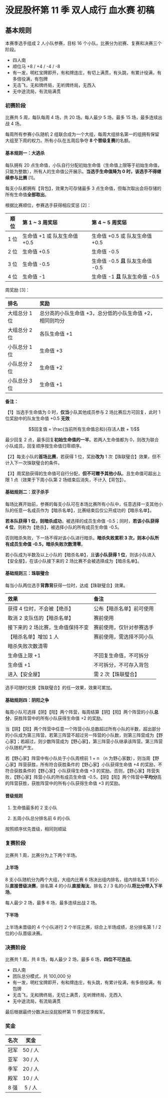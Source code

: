 # 没屁股杯第 11 季 双人成行 血水赛 初稿

## 基本规则

本赛季选手组成 2 人小队参赛，目标 16 个小队。比赛分为初赛、复赛和决赛三个阶段。

+ 四人南
+ 顺位马 +8 / +4 / -4 / -8
+ 有一发，明杠宝牌即开，有和牌连庄，有切上满贯，有头跳，有累计役满，有多倍役满，有包牌
+ 无击飞，无和牌终局，无听牌终局，无西入
+ 无中途流局，有流局满贯

### 初赛阶段

比赛共 5 周，每队每周 4 场，共 20 场。每人最少 5 场，最多 15 场，最多连续出战 4 场。

每周所有参赛小队随机 2 组联合成为一个大组，每周大组排名第一的组拥有保留大组至下周的权力。所有小队在五周后争夺 **8 个晋级复赛**的名额。

#### 基本规则一：大逃杀

每队拥有 20 点生命值，小队自行分配初始生命值（生命值上限等于初始生命值，只能为整数），所有人的生命值公开展示。**当选手生命值降为 0 时，该选手不得继续参与比赛** [1]。

每支小队都拥有【背包】，效果为可存储最多 3 点生命值，但每次取出会将存储的所有生命值**全部取出**。

根据比赛顺位，参赛选手获得相应奖惩 [2]：

| 顺位 | 第 1 ~ 3 周奖惩 | 第 4 ~ 5 周奖惩 |
|:-----:|:-----|:-----|
| 1 位 | 生命值 +1 或 队友生命值 +0.5 | 生命值 +0.5 或 队友生命值 +0.5 |
| 2 位 | 生命值 +0.5 | 生命值 -0.5 |
| 3 位 | 生命值 -0.5 | 生命值 -0.5 **且** 队友生命值 -0.5 |
| 4 位 | 生命值 -1 | 生命值 -1 **且** 队友生命值 -0.5 |

周奖励 [3]：

| 排名 | 奖励 |
|:-----|:-----|
| 大组总分 1 位 | 总分高的小队生命值 +3，总分低的小队生命值 +2，相同则均分 |
| 大组总分 2 位 | 各队生命值 +1 |
| 小队总分 1 位 | 生命值 +3 |
| 小队总分 2 位 | 生命值 +2 |
| 小队总分 3 位 | 生命值 +1 |

**备注：**

【1】当选手生命值为 0 时，**仅当**小队其他成员参与 2 场比赛后方可回复，此时 1 位奖励中的队友生命值 +0.5 **无效**

$$回复值 = \frac{当前所有生命值总和}{存活人数 + 1}$$

最少回复 2 点，最多回复**初始生命值的一半**。若两人生命值都为 0，则改为联合小队成员，回复顺序按生命值归零顺序。

【2】每支小队的**首场比赛**，若获得 1 位，奖励**改为** 1 次【珠联璧合】效果，但不计入下一次珠联璧合的条件。

【3】周奖励获得的生命值可自行分配，**但不可赠予其他小队**。且生命值可超出上限 1 点（效果于下周小队第 2 场结束后消失，不计入【背包】）。

#### 基础规则二：双子杀手

每场比赛开始前，参赛的每支小队可在本场比赛所有小队中，任意选择一支其他小队的任意一名成员作为【暗杀名单】，比赛结束后仅公开成功的【暗杀名单】。

**若本队获得 1 位，则暗杀成功**，被选择的成员生命值 -0.5；同时，**若该小队获得 4 位**，则称为【绝杀】，被选择小队的所有成员生命值 -0.5。

否则暗杀失败，下一场不得对该小队进行暗杀。**暗杀失败累积 3 次，则本小队所有成员生命值 -0.5，暗杀失败次数清零**。

若小队成为半数及以上小队的【暗杀名单】，且**该小队获得 1 位**，则该小队进入【安全屋】，在该小队接下来的 2 场比赛不会被选择成为【暗杀名单】。

#### 基础规则三：珠联璧合

每当小队两位选手**背靠背**获得一位时，达成【珠联璧合】效果。

| 效果 | 备注 |
|:-----|:-----|
| 获得 4 位时，不会被【绝杀】 | 公布【暗杀名单】前可使用 |
| 取消 2 支队伍的【暗杀名单】 | 赛前使用 |
| 接下来的 2 场比赛，生命值保持不变 | 赛前使用，仅针对参赛选手 |
| 【暗杀名单】增加 1 人 | 赛前使用，需选择不同小队 |
| 暗杀失败次数清零 | |
| 生命值上限 +1 | 不回复生命值，不可拆分 |
| 生命值 +1 | 不可拆分，不可存入背包 |
| 进入【安全屋】 | 需 2 次【珠联璧合】 |

选手可随时兑换【珠联璧合】的任一效果，效果可累加。

#### 基础规则四：阴阳之争

每周小队可选择【阴】【阳】两个阵营，每周结算【阴】【阳】两个阵营的小队**总分**，获胜阵营中的所有小队获得生命值 +2 的奖励。

当【阴】【阳】两个阵营中任意一个阵营小队总数超过所有小队的半数，超出部分的小队成为第三阵营。若第三阵营不超过另一阵营的小队数，则第三阵营成为【野心家】；若超过，则少数阵营成为【野心家】，第三阵营小队继承该阵营。第三阵营小队随机产生。

若【野心家】阵营中有小队处于小队周榜前 1 + n （n 为野心家数），则当周【野心家】阵营获胜，所有符合获胜条件的【野心家】小队获得生命值 +4 的奖励，不符合获胜条件的【野心家】小队获得生命值 +3 的奖励。否则，【野心家】阵营失败，【野心家】阵营小队的所有成员生命值 -0.5，【阴】【阳】两个阵营中**平均分**高的阵营获胜，获胜阵营中的所有小队获得生命值 +3 的奖励。

#### 晋级规则

1. 生命值最多的 2 支小队

2. 五周小队总分排名前 6 的小队

按照顺序优先晋级，相同则顺延

### 复赛阶段

比赛共 1 周，比赛分为上下两个半场。

#### 上半场

8 支小队随机分为两个大组，大组内比赛 6 场决出组内排名，组内排名第 1 的小队**直接晋级决赛**，排名第 4 的小队**直接淘汰**。排名 2 / 3 名的小队**将比分带入下半场**。

每人最少 2 场，最多 6 场，最多连续出战 2 场。

#### 下半场

上半场未晋级的 4 个小队进行 2 个半庄比赛，综合上半场成绩，总分排名第 1 / 2 位的小队晋级决赛。

### 决赛阶段

比赛共 1 周，共 8 场，每人最少 2 场，最多 6 场，**四位不可连战**。

+ 四人南
+ 团队总分模式，共 100,000 分
+ 有一发，明杠宝牌即开，有和牌连庄，有头跳，有累计役满，有多倍役满，有包牌
+ 无击飞，无和牌终局，无切上满贯，无听牌终局，无西入
+ 无中途流局，有流局满贯

最后根据最终分数决出没屁股杯第 11 季冠亚季殿军。

### 奖金

| 名次 | 奖金 |
|:-----:|:-----:|
| 冠军 | 50 / 人 |
| 亚军 | 30 / 人 |
| 季军 | 20 / 人 |
| 殿军 | 10 / 人 |
| 8 强 | 5 / 人 |

